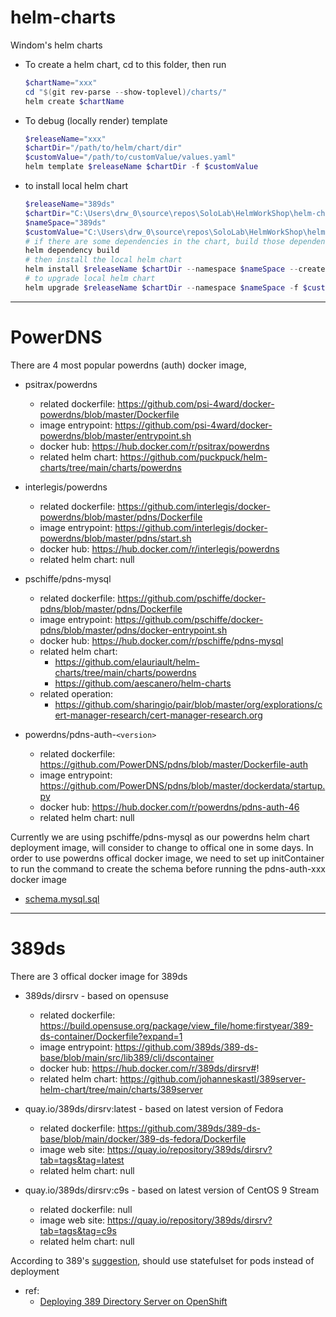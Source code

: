 # helm-charts
Windom's helm charts

- To create a helm chart, cd to this folder, then run 
  ```powershell
  $chartName="xxx"
  cd "$(git rev-parse --show-toplevel)/charts/"
  helm create $chartName
  ```
- To debug (locally render) template
  ```powershell
  $releaseName="xxx"
  $chartDir="/path/to/helm/chart/dir"
  $customValue="/path/to/customValue/values.yaml"
  helm template $releaseName $chartDir -f $customValue
  ```
- to install local helm chart
  ```powershell
  $releaseName="389ds"
  $chartDir="C:\Users\drw_0\source\repos\SoloLab\HelmWorkShop\helm-charts\charts\389ds"
  $nameSpace="389ds"
  $customValue="C:\Users\drw_0\source\repos\SoloLab\HelmWorkShop\helm-charts\charts\389ds\values-sololab.yaml"
  # if there are some dependencies in the chart, build those dependencies first
  helm dependency build
  # then install the local helm chart
  helm install $releaseName $chartDir --namespace $nameSpace --create-namespace -f $customValue
  # to upgrade local helm chart
  helm upgrade $releaseName $chartDir --namespace $nameSpace -f $customValue
  ```
---
# PowerDNS
There are 4 most popular powerdns (auth) docker image, 
- psitrax/powerdns  
  - related dockerfile: https://github.com/psi-4ward/docker-powerdns/blob/master/Dockerfile
  - image entrypoint: https://github.com/psi-4ward/docker-powerdns/blob/master/entrypoint.sh
  - docker hub: https://hub.docker.com/r/psitrax/powerdns  
  - related helm chart: https://github.com/puckpuck/helm-charts/tree/main/charts/powerdns

- interlegis/powerdns
  - related dockerfile: https://github.com/interlegis/docker-powerdns/blob/master/pdns/Dockerfile
  - image entrypoint: https://github.com/interlegis/docker-powerdns/blob/master/pdns/start.sh
  - docker hub: https://hub.docker.com/r/interlegis/powerdns
  - related helm chart: null

- pschiffe/pdns-mysql
  - related dockerfile: https://github.com/pschiffe/docker-pdns/blob/master/pdns/Dockerfile
  - image entrypoint: https://github.com/pschiffe/docker-pdns/blob/master/pdns/docker-entrypoint.sh
  - docker hub: https://hub.docker.com/r/pschiffe/pdns-mysql
  - related helm chart: 
    - https://github.com/elauriault/helm-charts/tree/main/charts/powerdns
    - https://github.com/aescanero/helm-charts
  - related operation:
    - https://github.com/sharingio/pair/blob/master/org/explorations/cert-manager-research/cert-manager-research.org

- powerdns/pdns-auth-`<version>`
  - related dockerfile: https://github.com/PowerDNS/pdns/blob/master/Dockerfile-auth
  - image entrypoint: https://github.com/PowerDNS/pdns/blob/master/dockerdata/startup.py
  - docker hub: https://hub.docker.com/r/powerdns/pdns-auth-46
  - related helm chart: null

Currently we are using pschiffe/pdns-mysql as our powerdns helm chart deployment image, will consider to change to offical one in some days.
In order to use powerdns offical docker image, we need to set up initContainer to run the command to create the schema before running the pdns-auth-xxx docker image
- [schema.mysql.sql](https://github.com/PowerDNS/pdns/blob/master/modules/gmysqlbackend/schema.mysql.sql)
---
# 389ds
There are 3 offical docker image for 389ds
- 389ds/dirsrv - based on opensuse
  - related dockerfile: https://build.opensuse.org/package/view_file/home:firstyear/389-ds-container/Dockerfile?expand=1
  - image entrypoint: https://github.com/389ds/389-ds-base/blob/main/src/lib389/cli/dscontainer
  - docker hub: https://hub.docker.com/r/389ds/dirsrv#!
  - related helm chart: https://github.com/johanneskastl/389server-helm-chart/tree/main/charts/389server

- quay.io/389ds/dirsrv:latest - based on latest version of Fedora
   - related dockerfile: https://github.com/389ds/389-ds-base/blob/main/docker/389-ds-fedora/Dockerfile
   - image web site: https://quay.io/repository/389ds/dirsrv?tab=tags&tag=latest
   - related helm chart: null

- quay.io/389ds/dirsrv:c9s - based on latest version of CentOS 9 Stream
   - related dockerfile: null
   - image web site: https://quay.io/repository/389ds/dirsrv?tab=tags&tag=c9s
   - related helm chart: null

According to 389's [suggestion](https://directory.fedoraproject.org/docs/389ds/howto/howto-deploy-389ds-on-openshift.html), should use statefulset for pods instead of deployment
- ref: 
  - [Deploying 389 Directory Server on OpenShift](https://github.com/mreynolds389/389wiki/blob/master/docs/389ds/howto/howto-deploy-389ds-on-openshift.md)
